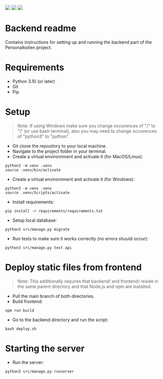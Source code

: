 ![](https://github.com/PUM-05/backend/actions/workflows/django.yml/badge.svg)
![](https://github.com/PUM-05/backend/actions/workflows/style.yml/badge.svg)
![](https://github.com/PUM-05/backend/actions/workflows/sonar.yml/badge.svg)


# Backend readme
Contains instructions for setting up and running the backend part of the Personalkollen project.



# Requirements
- Python 3.10 (or later)
- Git
- Pip

# Setup
> Note:
> If using Windows make sure you change occurences of "/" to "\\" (or use bash terminal),
> also you may need to change occurences of "python3" to "python".

- Git clone the repository to your local machine.
- Navigate to the project folder in your terminal.
- Create a virtual environmnent and activate it (for MacOS/Linux):
```
python3 -m venv .venv
source .venv/bin/activate
```
- Create a virtual environmnent and activate it (for Windows):
```
python3 -m venv .venv
source .venv/Scripts/activate
```

- Install requirements:
```
pip install -r requirements/requirements.txt
```

- Setup local database:
```
python3 src/manage.py migrate
```

- Run tests to make sure it works correctly (no errors should occur):
```
python3 src/manage.py test api
```

# Deploy static files from frontend
> Note:
> This additionally requires that backend/ and frontend/ reside in the same parent directory and
> that Node.js and npm are installed.

- Pull the main branch of both directories.
- Build frontend:
```
npm run build
```
- Go to the backend directory and run the script:
```
bash deploy.sh
```

# Starting the server
- Run the server:
```
python3 src/manage.py runserver
```
